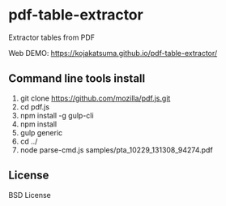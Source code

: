 # pdf-table-extractor
Extractor tables from PDF

Web DEMO: https://kojakatsuma.github.io/pdf-table-extractor/

Command line tools install
--------------------------
1. git clone https://github.com/mozilla/pdf.js.git  
2. cd pdf.js  
3. npm install -g gulp-cli  
4. npm install  
5. gulp generic  
5. cd ../  
6. node parse-cmd.js samples/pta_10229_131308_94274.pdf  

License
-------
BSD License
